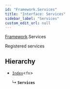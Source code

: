 ```yaml
---
id: "Framework.Services"
title: "Interface: Services"
sidebar_label: "Services"
custom_edit_url: null
---
```


[Framework](../namespaces/Framework.md).Services

Registered services

## Hierarchy

- [`Index`](../namespaces/Framework.md#index)<`fn`\>

  ↳ **`Services`**
